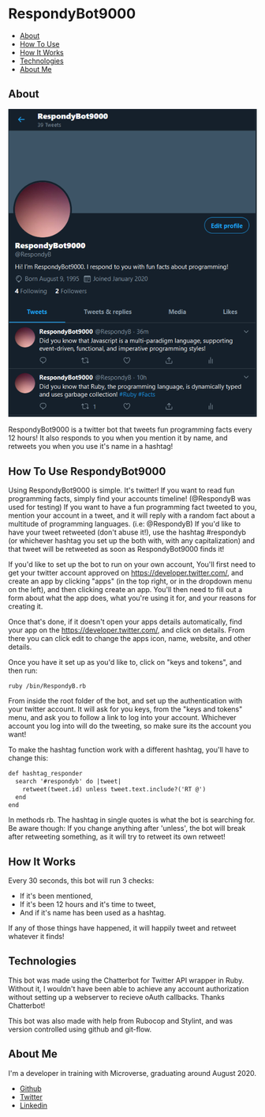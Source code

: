 # RespondyBot9000

* [About](#about)
* [How To Use](#how-to-use-respondybot9000)
* [How It Works](#how-it-works)
* [Technologies](#technologies)
* [About Me](#about-me)

## About

![screenshot image](https://github.com/HeyItsGwen/Respondy/blob/development/images/RespondyImg.png)

RespondyBot9000 is a twitter bot that tweets fun programming facts every 12 hours! It also responds to you when you mention it by name, and retweets you when you use it's name in a hashtag!

## How To Use RespondyBot9000

Using RespondyBot9000 is simple. It's twitter! 
If you want to read fun programming facts, simply find your accounts timeline! (@RespondyB was used for testing)
If you want to have a fun programming fact tweeted to you, mention your account in a tweet, and it will reply with a random fact about a multitude of programming languages. (i.e: @RespondyB)
If you'd like to have your tweet retweeted (don't abuse it!), use the hashtag #respondyb (or whichever hashtag you set up the both with, with any capitalization) and that tweet will be retweeted as soon as RespondyBot9000 finds it! 

If you'd like to set up the bot to run on your own account, You'll first need to get your twitter account approved on https://developer.twitter.com/, and create an app by clicking "apps" (in the top right, or in the dropdown menu on the left), and then clicking create an app. You'll then need to fill out a form about what the app does, what you're using it for, and your reasons for creating it.

Once that's done, if it doesn't open your apps details automatically, find your app on the https://developer.twitter.com/, and click on details. From there you can click edit to change the apps icon, name, website, and other details.

Once you have it set up as you'd like to, click on "keys and tokens", and then run:

```
ruby /bin/RespondyB.rb
```
From inside the root folder of the bot, and set up the authentication with your twitter account. It will ask for you keys, from the "keys and tokens" menu, and ask you to follow a link to log into your account. Whichever account you log into will do the tweeting, so make sure its the account you want!

To make the hashtag function work with a different hashtag, you'll have to change this:
```
def hashtag_responder
  search '#respondyb' do |tweet|
    retweet(tweet.id) unless tweet.text.include?('RT @')
  end
end
```
In methods rb. The hashtag in single quotes is what the bot is searching for. Be aware though: If you change anything after 'unless', the bot will break after retweeting something, as it will try to retweet its own retweet!

## How It Works

Every 30 seconds, this bot will run 3 checks:
* If it's been mentioned,
* If it's been 12 hours and it's time to tweet,
* And if it's name has been used as a hashtag.

If any of those things have happened, it will happily tweet and retweet whatever it finds!

## Technologies

This bot was made using the Chatterbot for Twitter API wrapper in Ruby. Without it, I wouldn't have been able to achieve any account authorization without setting up a webserver to recieve oAuth callbacks. Thanks Chatterbot!

This bot was also made with help from Rubocop and Stylint, and was version controlled using github and git-flow.

## About Me

I'm a developer in training with Microverse, graduating around August 2020.

* [Github](https://github.com/HeyItsGwen)
* [Twitter](https://twitter.com/itsgwenhey)
* [Linkedin](https://www.linkedin.com/in/gwen-hey-642109191/)
